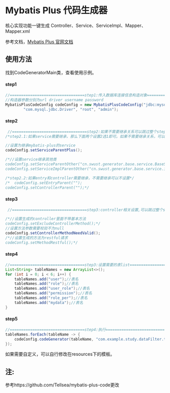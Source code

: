# Mybatis Plus 代码生成器



核心实现功能一键生成 Controller、Service、ServiceImpl、Mapper、Mapper.xml

参考文档，[Mybatis Plus 官网文档](https://mp.baomidou.com/guide/generator.html)


## 使用方法

找到CodeGeneratorMain类，查看使用示例。

#### step1
```java
//=================================step1:传入数据库连接信息构造对象===============================================
//构造器参数分别为url driver username password
MybatisPlusCodeConfig codeConfig = new MybatisPlusCodeConfig("jdbc:mysql://localhost:3306/study?useUnicode=true&characterEncoding=utf-8&useSSL=true&serverTimezone=UTC",
        "com.mysql.jdbc.Driver", "root", "admin");
```
#### step2
```java
 //=================================step2:如果不需要继承关系可以跳过整个step2===============================================
/*step2.1:如果service需要继承，那么下面两个设置2选1即可。如果不需要继承关系，可以不设置，两个都注销即可*/

//设置为继承mybatis-plus的service
codeConfig.setServiceParentPlus();

/*//设置service继承其他类
codeConfig.setServiceParentOther("cn.swust.generator.base.service.BaseService");
codeConfig.setServiceImplParentOther("cn.swust.generator.base.service.impl.BaseServiceImpl");*/

/*step2.2:如果entry和controller需要继承，不需要继承可以不设置*/
/*  codeConfig.setEntryParent("");
codeConfig.setControllerParent("");*/
```
#### step3
```java
 //=================================step3:controller相关设置,可以跳过整个step3===============================================

/*//设置生成的controller里面不带基本方法
codeConfig.setExcludeControllerMethod();*/
//设置方法参数需要校验不为null
codeConfig.setControllerMethodNeedValid();
/*//设置生成的方法为restful请求
codeConfig.setMethodRestful();*/
```
#### step4
```java
//=================================step3:设置需要的表list===============================================
List<String> tableNames = new ArrayList<>();
for (int i = 0; i < 6; i++) {
    tableNames.add("user");//表名
    tableNames.add("role");//表名
    tableNames.add("user_role");//表名
    tableNames.add("permission");//表名
    tableNames.add("role_per");//表名
    tableNames.add("mydata");//表名
}
```
#### step5
```java
//=================================step4:执行===============================================
tableNames.forEach(tableName -> {
    codeConfig.codeGenerator(tableName, "com.example.study.dataFilter.test");
});
```

如果需要自定义，可以自行修改在resources下的模板。

## 注:
参考https://github.com/Tellsea/mybatis-plus-code更改
